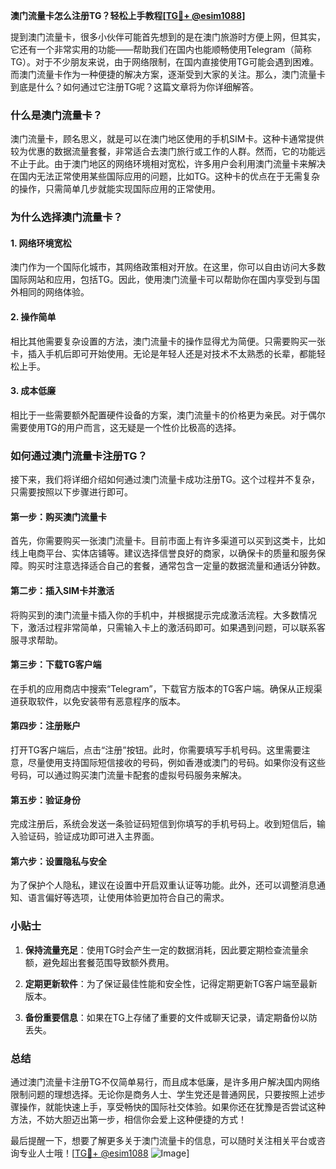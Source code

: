 **澳门流量卡怎么注册TG？轻松上手教程[[TG💪+ @esim1088](https://t.me/s/esim1088)]**

提到澳门流量卡，很多小伙伴可能首先想到的是在澳门旅游时方便上网，但其实，它还有一个非常实用的功能——帮助我们在国内也能顺畅使用Telegram（简称TG）。对于不少朋友来说，由于网络限制，在国内直接使用TG可能会遇到困难。而澳门流量卡作为一种便捷的解决方案，逐渐受到大家的关注。那么，澳门流量卡到底是什么？如何通过它注册TG呢？这篇文章将为你详细解答。

### 什么是澳门流量卡？

澳门流量卡，顾名思义，就是可以在澳门地区使用的手机SIM卡。这种卡通常提供较为优惠的数据流量套餐，非常适合去澳门旅行或工作的人群。然而，它的功能远不止于此。由于澳门地区的网络环境相对宽松，许多用户会利用澳门流量卡来解决在国内无法正常使用某些国际应用的问题，比如TG。这种卡的优点在于无需复杂的操作，只需简单几步就能实现国际应用的正常使用。

### 为什么选择澳门流量卡？

#### 1. 网络环境宽松
澳门作为一个国际化城市，其网络政策相对开放。在这里，你可以自由访问大多数国际网站和应用，包括TG。因此，使用澳门流量卡可以帮助你在国内享受到与国外相同的网络体验。

#### 2. 操作简单
相比其他需要复杂设置的方法，澳门流量卡的操作显得尤为简便。只需要购买一张卡，插入手机后即可开始使用。无论是年轻人还是对技术不太熟悉的长辈，都能轻松上手。

#### 3. 成本低廉
相比于一些需要额外配置硬件设备的方案，澳门流量卡的价格更为亲民。对于偶尔需要使用TG的用户而言，这无疑是一个性价比极高的选择。

### 如何通过澳门流量卡注册TG？

接下来，我们将详细介绍如何通过澳门流量卡成功注册TG。这个过程并不复杂，只需要按照以下步骤进行即可。

#### 第一步：购买澳门流量卡
首先，你需要购买一张澳门流量卡。目前市面上有许多渠道可以买到这类卡，比如线上电商平台、实体店铺等。建议选择信誉良好的商家，以确保卡的质量和服务保障。购买时注意选择适合自己的套餐，通常包含一定量的数据流量和通话分钟数。

#### 第二步：插入SIM卡并激活
将购买到的澳门流量卡插入你的手机中，并根据提示完成激活流程。大多数情况下，激活过程非常简单，只需输入卡上的激活码即可。如果遇到问题，可以联系客服寻求帮助。

#### 第三步：下载TG客户端
在手机的应用商店中搜索“Telegram”，下载官方版本的TG客户端。确保从正规渠道获取软件，以免安装带有恶意程序的版本。

#### 第四步：注册账户
打开TG客户端后，点击“注册”按钮。此时，你需要填写手机号码。这里需要注意，尽量使用支持国际短信接收的号码，例如香港或澳门的号码。如果你没有这些号码，可以通过购买澳门流量卡配套的虚拟号码服务来解决。

#### 第五步：验证身份
完成注册后，系统会发送一条验证码短信到你填写的手机号码上。收到短信后，输入验证码，验证成功即可进入主界面。

#### 第六步：设置隐私与安全
为了保护个人隐私，建议在设置中开启双重认证等功能。此外，还可以调整消息通知、语言偏好等选项，让使用体验更加符合自己的需求。

### 小贴士

1. **保持流量充足**：使用TG时会产生一定的数据消耗，因此要定期检查流量余额，避免超出套餐范围导致额外费用。
   
2. **定期更新软件**：为了保证最佳性能和安全性，记得定期更新TG客户端至最新版本。

3. **备份重要信息**：如果在TG上存储了重要的文件或聊天记录，请定期备份以防丢失。

### 总结

通过澳门流量卡注册TG不仅简单易行，而且成本低廉，是许多用户解决国内网络限制问题的理想选择。无论你是商务人士、学生党还是普通网民，只要按照上述步骤操作，就能快速上手，享受畅快的国际社交体验。如果你还在犹豫是否尝试这种方法，不妨大胆迈出第一步，相信你会爱上这种便捷的方式！

最后提醒一下，想要了解更多关于澳门流量卡的信息，可以随时关注相关平台或咨询专业人士哦！[[TG💪+ @esim1088](https://t.me/s/esim1088) ![Image](https://i.postimg.cc/4NQfJmqS/Snipaste-2025-05-13-00-14-12.png)]